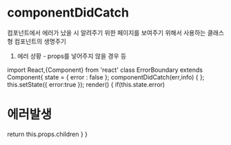 # componentDidCatch

컴포넌트에서 에러가 났을 시 알려주기 위한 페이지를 보여주기 위해서 사용하는 클래스형 컴포넌트의 생명주기

1. 에러 상황 - props를 넣어주지 않을 경우 등

import React,{Component} from 'react'
class ErrorBoundary extends Component{
    state = {
        error : false
    };
    componentDidCatch(err,info) {
        <!--
         err 에러의 정보 info 에러가 난 위치 -->
    };
    this.setState({
        error:true
    });
    render() {
        if(this.state.error) <h1>에러발생</h1>
        return this.props.children
    }
}
<!-- 에러정보를 받아서 에러정보 모니터링 방법 - sentry -->
<ErrorBoundary>
    <User/>
</ErrorBoundary>